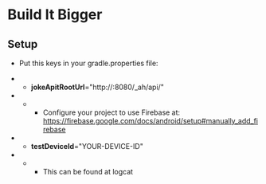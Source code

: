 # Build It Bigger

## Setup

* Put this keys in your gradle.properties file:
* * **jokeApitRootUrl**="http://<your-ip-address>:8080/_ah/api/"
* * * Configure your project to use Firebase at: https://firebase.google.com/docs/android/setup#manually_add_firebase

* * **testDeviceId**="YOUR-DEVICE-ID"
* * * This can be found at logcat